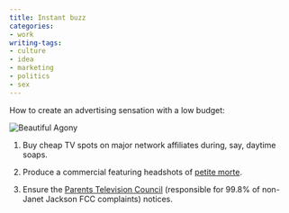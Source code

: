 ```yaml
---
title: Instant buzz
categories:
- work
writing-tags:
- culture
- idea
- marketing
- politics
- sex
---
```


How to create an advertising sensation with a low budget:

![Beautiful Agony](/assets/2007-01-26-instant-buzz/k0116.jpg)

  1. Buy cheap TV spots on major network affiliates during, say, daytime soaps.


  2. Produce a commercial featuring headshots of [petite morte][2].


  3. Ensure the [Parents Television Council][3] (responsible for 99.8% of non-Janet Jackson FCC complaints) notices.

   [2]: http://beautifulagony.com/
   [3]: http://www.parentstv.org/

